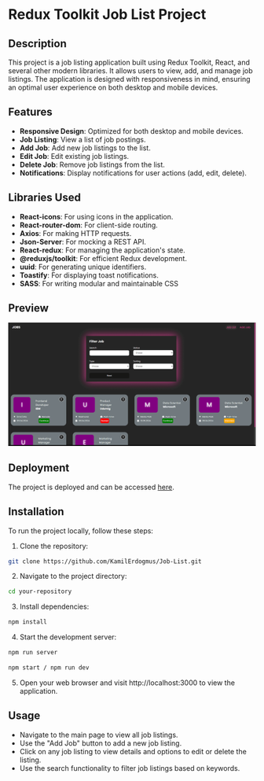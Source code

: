 # Redux Toolkit Job List Project

## Description

This project is a job listing application built using Redux Toolkit, React, and several other modern libraries. It allows users to view, add, and manage job listings. The application is designed with responsiveness in mind, ensuring an optimal user experience on both desktop and mobile devices.

## Features

- **Responsive Design**: Optimized for both desktop and mobile devices.
- **Job Listing**: View a list of job postings.
- **Add Job**: Add new job listings to the list.
- **Edit Job**: Edit existing job listings.
- **Delete Job**: Remove job listings from the list.
- **Notifications**: Display notifications for user actions (add, edit, delete).

## Libraries Used

- **React-icons**: For using icons in the application.
- **React-router-dom**: For client-side routing.
- **Axios**: For making HTTP requests.
- **Json-Server**: For mocking a REST API.
- **React-redux**: For managing the application's state.
- **@reduxjs/toolkit**: For efficient Redux development.
- **uuid**: For generating unique identifiers.
- **Toastify**: For displaying toast notifications.
- **SASS**: For writing modular and maintainable CSS

## Preview

![](/src//assets/JobList.gif)

## Deployment

The project is deployed and can be accessed [here](https://graceful-centaur-5472a6.netlify.app/).

## Installation

To run the project locally, follow these steps:

1. Clone the repository:

```bash
git clone https://github.com/KamilErdogmus/Job-List.git
```

2. Navigate to the project directory:

```bash
cd your-repository
```

3. Install dependencies:

```bash
npm install
```

4. Start the development server:

```bash
npm run server
```

```bash
npm start / npm run dev
```

5. Open your web browser and visit http://localhost:3000 to view the application.

## Usage

- Navigate to the main page to view all job listings.
- Use the "Add Job" button to add a new job listing.
- Click on any job listing to view details and options to edit or delete the listing.
- Use the search functionality to filter job listings based on keywords.
